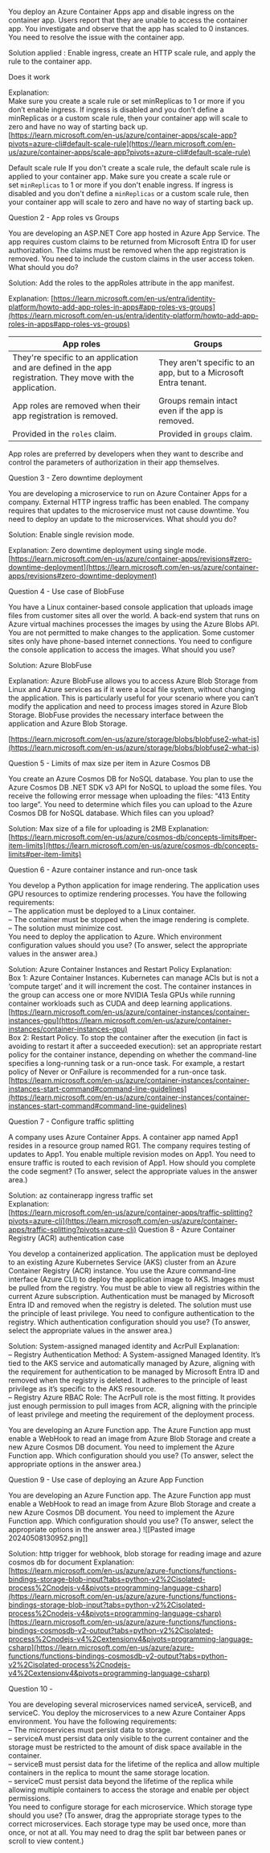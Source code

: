 You deploy an Azure Container Apps app and disable ingress on the container app. Users report that they are unable to access the container app. You investigate and observe that the app has scaled to 0 instances. You need to resolve the issue with the container app.

Solution applied : Enable ingress, create an HTTP scale rule, and apply the rule to the container app.

Does it work

Explanation:  
Make sure you create a scale rule or set minReplicas to 1 or more if you don’t enable ingress. If ingress is disabled and you don’t define a minReplicas or a custom scale rule, then your container app will scale to zero and have no way of starting back up.  
[https://learn.microsoft.com/en-us/azure/container-apps/scale-app?pivots=azure-cli#default-scale-rule](https://learn.microsoft.com/en-us/azure/container-apps/scale-app?pivots=azure-cli#default-scale-rule)

Default scale rule
If you don't create a scale rule, the default scale rule is applied to your container app. Make sure you create a scale rule or set `minReplicas` to 1 or more if you don't enable ingress. If ingress is disabled and you don't define a `minReplicas` or a custom scale rule, then your container app will scale to zero and have no way of starting back up.

Question 2 - App roles vs Groups

You are developing an ASP.NET Core app hosted in Azure App Service. The app requires custom claims to be returned from Microsoft Entra ID for user authorization. The claims must be removed when the app registration is removed. You need to include the custom claims in the user access token. What should you do?

Solution: Add the roles to the appRoles attribute in the app manifest.

Explanation: 
[https://learn.microsoft.com/en-us/entra/identity-platform/howto-add-app-roles-in-apps#app-roles-vs-groups](https://learn.microsoft.com/en-us/entra/identity-platform/howto-add-app-roles-in-apps#app-roles-vs-groups)

|App roles|Groups|
|---|---|
|They're specific to an application and are defined in the app registration. They move with the application.|They aren't specific to an app, but to a Microsoft Entra tenant.|
|App roles are removed when their app registration is removed.|Groups remain intact even if the app is removed.|
|Provided in the `roles` claim.|Provided in `groups` claim.|

App roles are preferred by developers when they want to describe and control the parameters of authorization in their app themselves.

Question 3 - Zero downtime deployment

You are developing a microservice to run on Azure Container Apps for a company. External HTTP ingress traffic has been enabled. The company requires that updates to the microservice must not cause downtime. You need to deploy an update to the microservices. What should you do?

Solution: Enable single revision mode.

Explanation: Zero downtime deployment using single mode.
[https://learn.microsoft.com/en-us/azure/container-apps/revisions#zero-downtime-deployment](https://learn.microsoft.com/en-us/azure/container-apps/revisions#zero-downtime-deployment)

Question 4 - Use case of BlobFuse

You have a Linux container-based console application that uploads image files from customer sites all over the world. A back-end system that runs on Azure virtual machines processes the images by using the Azure Blobs API. You are not permitted to make changes to the application. Some customer sites only have phone-based internet connections. You need to configure the console application to access the images. What should you use?

Solution: Azure BlobFuse

Explanation: Azure BlobFuse allows you to access Azure Blob Storage from Linux and Azure services as if it were a local file system, without changing the application. This is particularly useful for your scenario where you can’t modify the application and need to process images stored in Azure Blob Storage. BlobFuse provides the necessary interface between the application and Azure Blob Storage.

[https://learn.microsoft.com/en-us/azure/storage/blobs/blobfuse2-what-is](https://learn.microsoft.com/en-us/azure/storage/blobs/blobfuse2-what-is)

Question 5 - Limits  of max size per item in Azure Cosmos DB

You create an Azure Cosmos DB for NoSQL database. You plan to use the Azure Cosmos DB .NET SDK v3 API for NoSQL to upload the some files. You receive the following error message when uploading the files:  “413 Entity too large”. You need to determine which files you can upload to the Azure Cosmos DB for NoSQL database. Which files can you upload?

Solution: Max size of a file for uploading is 2MB
Explanation: [https://learn.microsoft.com/en-us/azure/cosmos-db/concepts-limits#per-item-limits](https://learn.microsoft.com/en-us/azure/cosmos-db/concepts-limits#per-item-limits)

Question 6 - Azure container instance and run-once task

You develop a Python application for image rendering. The application uses GPU resources to optimize rendering processes. You have the following requirements:  
– The application must be deployed to a Linux container.  
– The container must be stopped when the image rendering is complete.  
– The solution must minimize cost.  
You need to deploy the application to Azure. Which environment configuration values should you use? (To answer, select the appropriate values in the answer area.)

Solution: Azure Container Instances and Restart Policy
Explanation:  
Box 1: Azure Container Instances. Kubernetes can manage ACIs but is not a ‘compute target’ and it will increment the cost. The container instances in the group can access one or more NVIDIA Tesla GPUs while running container workloads such as CUDA and deep learning applications.  
[https://learn.microsoft.com/en-us/azure/container-instances/container-instances-gpu](https://learn.microsoft.com/en-us/azure/container-instances/container-instances-gpu)  
Box 2: Restart Policy. To stop the container after the execution (in fact is avoiding to restart it after a succeeded execution): set an appropriate restart policy for the container instance, depending on whether the command-line specifies a long-running task or a run-once task. For example, a restart policy of Never or OnFailure is recommended for a run-once task.  
[https://learn.microsoft.com/en-us/azure/container-instances/container-instances-start-command#command-line-guidelines](https://learn.microsoft.com/en-us/azure/container-instances/container-instances-start-command#command-line-guidelines)

Question 7 - Configure traffic splitting

A company uses Azure Container Apps. A container app named App1 resides in a resource group named RG1. The company requires testing of updates to App1. You enable multiple revision modes on App1. You need to ensure traffic is routed to each revision of App1. How should you complete the code segment? (To answer, select the appropriate values in the answer area.)

Solution: az containerapp ingress traffic set \
Explanation:  
[https://learn.microsoft.com/en-us/azure/container-apps/traffic-splitting?pivots=azure-cli](https://learn.microsoft.com/en-us/azure/container-apps/traffic-splitting?pivots=azure-cli)
Question 8 - Azure Container Registry (ACR) authentication case

You develop a containerized application. The application must be deployed to an existing Azure Kubernetes Service (AKS) cluster from an Azure Container Registry (ACR) instance. You use the Azure command-line interface (Azure CLI) to deploy the application image to AKS. Images must be pulled from the registry. You must be able to view all registries within the current Azure subscription. Authentication must be managed by Microsoft Entra ID and removed when the registry is deleted. The solution must use the principle of least privilege. You need to configure authentication to the registry. Which authentication configuration should you use? (To answer, select the appropriate values in the answer area.)

Solution: System-assigned managed identity and AcrPull
Explanation:  
– Registry Authentication Method: A System-assigned Managed Identity. It’s tied to the AKS service and automatically managed by Azure, aligning with the requirement for authentication to be managed by Microsoft Entra ID and removed when the registry is deleted. It adheres to the principle of least privilege as it’s specific to the AKS resource.  
– Registry Azure RBAC Role: The AcrPull role is the most fitting. It provides just enough permission to pull images from ACR, aligning with the principle of least privilege and meeting the requirement of the deployment process.

You are developing an Azure Function app. The Azure Function app must enable a WebHook to read an image from Azure Blob Storage and create a new Azure Cosmos DB document. You need to implement the Azure Function app. Which configuration should you use? (To answer, select the appropriate options in the answer area.)

Question 9 - Use case of deploying an Azure App Function

You are developing an Azure Function app. The Azure Function app must enable a WebHook to read an image from Azure Blob Storage and create a new Azure Cosmos DB document. You need to implement the Azure Function app. Which configuration should you use? (To answer, select the appropriate options in the answer area.)
![[Pasted image 20240508130952.png]]

Solution: http trigger for webhook, blob storage for reading image and azure cosmos db for document
Explanation:  
[https://learn.microsoft.com/en-us/azure/azure-functions/functions-bindings-storage-blob-input?tabs=python-v2%2Cisolated-process%2Cnodejs-v4&pivots=programming-language-csharp](https://learn.microsoft.com/en-us/azure/azure-functions/functions-bindings-storage-blob-input?tabs=python-v2%2Cisolated-process%2Cnodejs-v4&pivots=programming-language-csharp)  
[https://learn.microsoft.com/en-us/azure/azure-functions/functions-bindings-cosmosdb-v2-output?tabs=python-v2%2Cisolated-process%2Cnodejs-v4%2Cextensionv4&pivots=programming-language-csharp](https://learn.microsoft.com/en-us/azure/azure-functions/functions-bindings-cosmosdb-v2-output?tabs=python-v2%2Cisolated-process%2Cnodejs-v4%2Cextensionv4&pivots=programming-language-csharp)

Question 10 - 

You are developing several microservices named serviceA, serviceB, and serviceC. You deploy the microservices to a new Azure Container Apps environment. You have the following requirements:  
– The microservices must persist data to storage.  
– serviceA must persist data only visible to the current container and the storage must be restricted to the amount of disk space available in the container.  
– serviceB must persist data for the lifetime of the replica and allow multiple containers in the replica to mount the same storage location.  
– serviceC must persist data beyond the lifetime of the replica while allowing multiple containers to access the storage and enable per object permissions.  
You need to configure storage for each microservice. Which storage type should you use? (To answer, drag the appropriate storage types to the correct microservices. Each storage type may be used once, more than once, or not at all. You may need to drag the split bar between panes or scroll to view content.)